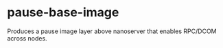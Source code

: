 # pause-base-image
Produces a pause image layer above nanoserver that enables RPC/DCOM across nodes.
